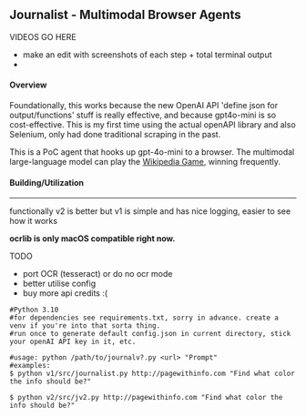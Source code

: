 ## Journalist - Multimodal Browser Agents




VIDEOS GO HERE

- make an edit with screenshots of each step + total terminal output
- 



#### Overview

Foundationally, this works because the new OpenAI API 'define json for output/functions' stuff is really effective, and because gpt4o-mini is so cost-effective. This is my first time using the actual openAPI library and also Selenium, only had done traditional scraping in the past. 

This is a PoC agent that hooks up gpt-4o-mini to a browser. The multimodal large-language model can play the [Wikipedia Game](https://en.wikipedia.org/wiki/Wikipedia:Wiki_Game), winning frequently. 


#### Building/Utilization
---
functionally v2 is better but v1 is simple and has nice logging, easier to see how it works

**ocrlib is only macOS compatible right now.** 

TODO
- port OCR (tesseract) or do no ocr mode 
- better utilise config
- buy more api credits :(



````
#Python 3.10
#for dependencies see requirements.txt, sorry in advance. create a venv if you're into that sorta thing. 
#run once to generate default config.json in current directory, stick your openAI API key in it, etc.

#usage: python /path/to/journalv?.py <url> "Prompt"
#examples:
$ python v1/src/journalist.py http://pagewithinfo.com "Find what color the info should be?"

$ python v2/src/jv2.py http://pagewithinfo.com "Find what color the info should be?"

````
